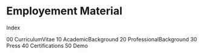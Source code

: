 # Employement Material

Index

00 CurriculumVitae 
10 AcademicBackground 
20 ProfessionalBackground 
30 Press 
40 Certifications 
50 Demo
